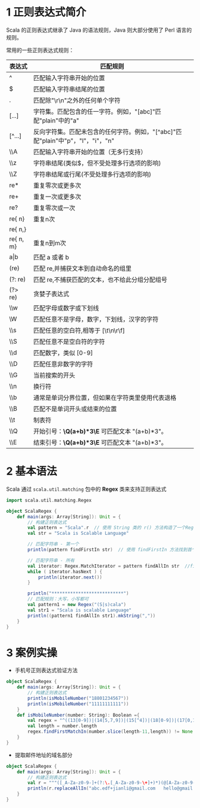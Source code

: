 # 1 正则表达式简介

Scala 的正则表达式继承了 Java 的语法规则，Java 则大部分使用了 Perl 语言的规则。

常用的一些正则表达式规则：

| 表达式    | 匹配规则                                                     |
| --------- | ------------------------------------------------------------ |
| ^         | 匹配输入字符串开始的位置                                     |
| $         | 匹配输入字符串结尾的位置                                     |
| .         | 匹配除"\r\n"之外的任何单个字符                               |
| [...]     | 字符集。匹配包含的任一字符。例如，"[abc]"匹配"plain"中的"a"  |
| [^...]    | 反向字符集。匹配未包含的任何字符。例如，"[^abc]"匹配"plain"中"p"，"l"，"i"，"n" |
| \\\A      | 匹配输入字符串开始的位置（无多行支持）                       |
| \\\z      | 字符串结尾(类似$，但不受处理多行选项的影响)                  |
| \\\Z      | 字符串结尾或行尾(不受处理多行选项的影响)                     |
| re*       | 重复零次或更多次                                             |
| re+       | 重复一次或更多次                                             |
| re?       | 重复零次或一次                                               |
| re{ n}    | 重复n次                                                      |
| re{ n,}   |                                                              |
| re{ n, m} | 重复n到m次                                                   |
| a\|b      | 匹配 a 或者 b                                                |
| (re)      | 匹配 re,并捕获文本到自动命名的组里                           |
| (?: re)   | 匹配 re,不捕获匹配的文本，也不给此分组分配组号               |
| (?> re)   | 贪婪子表达式                                                 |
| \\\w      | 匹配字母或数字或下划线                                       |
| \\W       | 匹配任意不是字母，数字，下划线，汉字的字符                   |
| \\\s      | 匹配任意的空白符,相等于 [\t\n\r\f]                           |
| \\\S      | 匹配任意不是空白符的字符                                     |
| \\\d      | 匹配数字，类似 [0-9]                                         |
| \\\D      | 匹配任意非数字的字符                                         |
| \\\G      | 当前搜索的开头                                               |
| \\\n      | 换行符                                                       |
| \\\b      | 通常是单词分界位置，但如果在字符类里使用代表退格             |
| \\\B      | 匹配不是单词开头或结束的位置                                 |
| \\\t      | 制表符                                                       |
| \\\Q      | 开始引号：**\Q(a+b)\*3\E** 可匹配文本 "(a+b)*3"。            |
| \\\E      | 结束引号：**\Q(a+b)\*3\E** 可匹配文本 "(a+b)*3"。            |



# 2 基本语法

Scala 通过 `scala.util.matching` 包中的 **Regex** 类来支持正则表达式

```scala
import scala.util.matching.Regex

object ScalaRegex {
    def main(args: Array[String]): Unit = {
        // 构建正则表达式
        val pattern = "Scala".r  // 使用 String 类的 r() 方法构造了一个Regex对象
        val str = "Scala is Scalable Language"

        // 匹配字符串 - 第一个
        println(pattern findFirstIn str)  // 使用 findFirstIn 方法找到首个匹配项

        // 匹配字符串 - 所有
        val iterator: Regex.MatchIterator = pattern findAllIn str  //findAllIn匹配所有匹配项
        while ( iterator.hasNext ) {
            println(iterator.next())
        }

        println("***************************")
        // 匹配规则：大写，小写都可
        val pattern1 = new Regex("(S|s)cala")
        val str1 = "Scala is scalable Language"
        println((pattern1 findAllIn str1).mkString(","))
    }
}
```



# 3 案例实操

-   手机号正则表达式验证方法

```scala
object ScalaRegex {
    def main(args: Array[String]): Unit = {
        // 构建正则表达式
        println(isMobileNumber("18801234567"))
        println(isMobileNumber("11111111111"))
    }
    def isMobileNumber(number: String): Boolean ={
        val regex = "^((13[0-9])|(14[5,7,9])|(15[^4])|(18[0-9])|(17[0,1,3,5,6,7,8]))[0-9]{8}$".r
        val length = number.length
        regex.findFirstMatchIn(number.slice(length-11,length)) != None
    }
}
```

-   提取邮件地址的域名部分


```scala
object ScalaRegex {
    def main(args: Array[String]): Unit = {
        // 构建正则表达式
        val r = """([_A-Za-z0-9-]+(?:\.[_A-Za-z0-9-\+]+)*)(@[A-Za-z0-9-]+(?:\.[A-Za-z0-9-]+)*(?:\.[A-Za-z]{2,})) ?""".r
        println(r.replaceAllIn("abc.edf+jianli@gmail.com   hello@gmail.com.cn", (m => "*****" + m.group(2))))  // 使用 **replaceAllIn( )** 方法替换所有匹配项
    }
}
```



